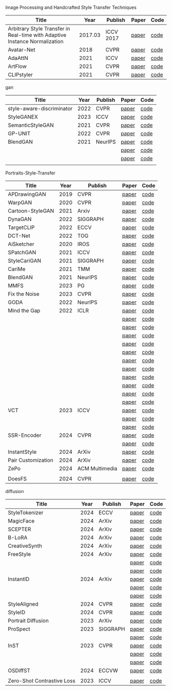 
Image Processing and Handcrafted Style Transfer Techniques

| Title                                                                      | Year    | Publish   | Paper                                                                                                                      | Code                                                |
| -------------------------------------------------------------------------- | ------- | --------- | -------------------------------------------------------------------------------------------------------------------------- | --------------------------------------------------- |
| Arbitrary Style Transfer in Real-time with Adaptive Instance Normalization | 2017.03 | ICCV 2017 | [paper](https://arxiv.org/abs/1703.06868)                                                                                  | [code](https://github.com/xunhuang1995/AdaIN-style) |
| Avatar-Net                                                                 | 2018    | CVPR      | [paper](https://openaccess.thecvf.com/content_cvpr_2018/papers/Sheng_Avatar-Net_Multi-Scale_Zero-Shot_CVPR_2018_paper.pdf) | [code](https://lucassheng.github.io/avatar-net/)    |
| AdaAttN                                                                    | 2021    | ICCV      | [paper](https://arxiv.org/pdf/2108.03647)                                                                                  | [code](https://github.com/Huage001/AdaAttN)         |
| ArtFlow                                                                    | 2021    | CVPR      | [paper](https://arxiv.org/pdf/2103.16877)                                                                                  | [code](https://github.com/pkuanjie/ArtFlow)         |
| CLIPstyler                                                                 | 2021    | CVPR      | [paper](https://arxiv.org/abs/2112.00374)                                                                                  | [code](https://github.com/cyclomon/CLIPstyler)      |




gan

| Title                     | Year | Publish | Paper                                                                                                                                                       | Code                                                         |
| ------------------------- | ---- | ------- | ----------------------------------------------------------------------------------------------------------------------------------------------------------- | ------------------------------------------------------------ |
| style-aware-discriminator | 2022 | CVPR    | [paper](https://arxiv.org/abs/2203.15375 "https://arxiv.org/abs/2203.15375")                                                                                | [code](https://github.com/kunheek/style-aware-discriminator) |
| StyleGANEX                | 2023 | ICCV    | [paper](https://openaccess.thecvf.com/content/ICCV2023/papers/Yang_StyleGANEX_StyleGAN-Based_Manipulation_Beyond_Cropped_Aligned_Faces_ICCV_2023_paper.pdf) | [code](https://github.com/williamyang1991/StyleGANEX)        |
| SemanticStyleGAN          | 2021 | CVPR    | [paper](https://arxiv.org/pdf/2112.02236)                                                                                                                   | [code](https://github.com/seasonSH/SemanticStyleGAN)         |
| GP-UNIT                   | 2022 | CVPR    | [paper](https://arxiv.org/pdf/2204.03641)                                                                                                                   | [code](https://github.com/williamyang1991/GP-UNIT)           |
| BlendGAN                  | 2021 | NeurIPS | [paper](https://arxiv.org/abs/2110.11728)                                                                                                                   | [code](https://github.com/onion-liu/BlendGAN)                |
|                           |      |         | [paper]()                                                                                                                                                   | [code]()                                                     |
|                           |      |         | [paper]()                                                                                                                                                   | [code]()                                                     |
|                           |      |         |                                                                                                                                                             |                                                              |



Portraits-Style-Transfer

| Title              | Year | Publish        | Paper                                                                                                                                                                       | Code                                                                     |
| ------------------ | ---- | -------------- | --------------------------------------------------------------------------------------------------------------------------------------------------------------------------- | ------------------------------------------------------------------------ |
| APDrawingGAN       | 2019 | CVPR           | [paper](https://openaccess.thecvf.com/content_CVPR_2019/html/Yi_APDrawingGAN_Generating_Artistic_Portrait_Drawings_From_Face_Photos_With_Hierarchical_CVPR_2019_paper.html) | [code](https://github.com/yiranran/APDrawingGAN)                         |
| WarpGAN            | 2020 | CVPR           | [paper](https://arxiv.org/abs/1811.10100)                                                                                                                                   | [code](https://github.com/seasonSH/WarpGAN)                              |
| Cartoon-StyleGAN   | 2021 | Arxiv          | [paper](https://arxiv.org/abs/2106.12445)                                                                                                                                   | [code](https://github.com/happy-jihye/Cartoon-StyleGAN)                  |
| DynaGAN            | 2022 | SIGGRAPH       | [paper](https://arxiv.org/pdf/2211.14554)                                                                                                                                   | [code](https://github.com/blueGorae/DynaGAN)                             |
| TargetCLIP         | 2022 | ECCV           | [paper](https://arxiv.org/abs/2110.12427)                                                                                                                                   | [code](https://github.com/hila-chefer/TargetCLIP)                        |
| DCT-Net            | 2022 | TOG            | [paper](https://arxiv.org/pdf/2207.02426)                                                                                                                                   | [code](https://github.com/menyifang/DCT-Net)                             |
| AiSketcher         | 2020 | IROS           | [paper](https://ricelll.github.io/AiSketcher/)                                                                                                                              | [code](https://github.com/fei-aiart/AiSketcher)                          |
| SPatchGAN          | 2021 | ICCV           | [paper](https://arxiv.org/abs/2103.16219)                                                                                                                                   | [code](https://github.com/NetEase-GameAI/SPatchGAN)                      |
| StyleCariGAN       | 2021 | SIGGRAPH       | [paper](https://wonjongg.me/StyleCariGAN/)                                                                                                                                  | [code](https://github.com/wonjongg/StyleCariGAN)                         |
| CariMe             | 2021 | TMM            | [paper](https://ieeexplore.ieee.org/abstract/document/9454341)                                                                                                              | [code](https://github.com/edward3862/CariMe-pytorch)                     |
| BlendGAN           | 2021 | NeurIPS        | [paper](https://arxiv.org/abs/2110.11728)                                                                                                                                   | [code](https://github.com/onion-liu/BlendGAN)                            |
| MMFS               | 2023 | PG             | [paper](https://arxiv.org/pdf/2305.18009)                                                                                                                                   | [code](https://github.com/mmfs-paper/MMFS)                               |
| Fix the Noise      | 2023 | CVPR           | [paper](https://arxiv.org/abs/2303.11545)                                                                                                                                   | [code](https://github.com/LeeDongYeun/FixNoise)                          |
| GODA               | 2022 | NeurIPS        | [paper](https://arxiv.org/pdf/2209.03665)                                                                                                                                   | [code](https://github.com/zhangzc21/Generalized-One-shot-GAN-adaptation) |
| Mind the Gap       | 2022 | ICLR           | [paper](https://arxiv.org/pdf/2110.08398)                                                                                                                                   | [code](https://github.com/ZPdesu/MindTheGap)                             |
|                    |      |                | [paper]()                                                                                                                                                                   | [code]()                                                                 |
|                    |      |                | [paper]()                                                                                                                                                                   | [code]()                                                                 |
|                    |      |                | [paper]()                                                                                                                                                                   | [code]()                                                                 |
|                    |      |                | [paper]()                                                                                                                                                                   | [code]()                                                                 |
|                    |      |                | [paper]()                                                                                                                                                                   | [code]()                                                                 |
|                    |      |                | [paper]()                                                                                                                                                                   | [code]()                                                                 |
|                    |      |                | [paper]()                                                                                                                                                                   | [code]()                                                                 |
|                    |      |                | [paper]()                                                                                                                                                                   | [code]()                                                                 |
|                    |      |                | [paper]()                                                                                                                                                                   | [code]()                                                                 |
|                    |      |                | [paper]()                                                                                                                                                                   | [code]()                                                                 |
|                    |      |                | [paper]()                                                                                                                                                                   | [code]()                                                                 |
| VCT                | 2023 | ICCV           | [paper]()                                                                                                                                                                   | [code]()                                                                 |
|                    |      |                | [paper]()                                                                                                                                                                   | [code]()                                                                 |
|                    |      |                | [paper]()                                                                                                                                                                   | [code]()                                                                 |
| SSR-Encoder        | 2024 | CVPR           | [paper](https://arxiv.org/pdf/2312.16272)                                                                                                                                   | [code](https://github.com/Xiaojiu-z/SSR_Encoder)                         |
|                    |      |                | [paper]()                                                                                                                                                                   | [code]()                                                                 |
| InstantStyle       | 2024 | ArXiv          | [paper](https://arxiv.org/pdf/2404.02733)                                                                                                                                   | [code](https://github.com/InstantStyle/InstantStyle)                     |
| Pair Customization | 2024 | ArXiv          | [paper](https://arxiv.org/pdf/2405.01536)                                                                                                                                   | [code](https://github.com/PairCustomization/PairCustomization)           |
| ZePo               | 2024 | ACM Multimedia | [paper](https://arxiv.org/pdf/2408.05492)                                                                                                                                   | [code](https://github.com/liujin112/ZePo)                                |
|                    |      |                |                                                                                                                                                                             |                                                                          |
| DoesFS             | 2024 | CVPR           | [paper](https://arxiv.org/pdf/2403.00459)                                                                                                                                   | [code](https://github.com/zichongc/DoesFS)                               |


diffusion

| Title                      | Year | Publish  | Paper                                         | Code                                                    |
| -------------------------- | ---- | -------- | --------------------------------------------- | ------------------------------------------------------- |
| StyleTokenizer             | 2024 | ECCV     | [paper](https://arxiv.org/pdf/2409.02543)     | [code](https://github.com/alipay/style-tokenizer)       |
| MagicFace                  | 2024 | ArXiv    | [paper](https://arxiv.org/pdf/2408.07433)     | [code](https://github.com/CodeGoat24/MagicFace)         |
| SCEPTER                    | 2024 | ArXiv    | [paper](https://arxiv.org/pdf/2404.12154)     | [code](https://github.com/modelscope/scepter)           |
| B-LoRA                     | 2024 | ArXiv    | [paper](https://arxiv.org/pdf/2403.14572)     | [code](https://github.com/yardenfren1996/B-LoRA)        |
| CreativeSynth              | 2024 | ArXiv    | [paper](https://arxiv.org/pdf/2401.14066)     | [code](https://github.com/haha-lisa/CreativeSynth)      |
| FreeStyle                  | 2024 | ArXiv    | [paper](https://arxiv.org/pdf/2401.15636)     | [code](https://github.com/FreeStyleFreeLunch/FreeStyle) |
|                            |      |          | [paper]()                                     | [code]()                                                |
|                            |      |          | [paper]()                                     | [code]()                                                |
| InstantID                  | 2024 | ArXiv    | [paper](https://arxiv.org/pdf/2401.07519)     | [code](https://github.com/InstantID/InstantID)          |
|                            |      |          | [paper]()                                     | [code]()                                                |
|                            |      |          | [paper]()                                     | [code]()                                                |
| StyleAligned               | 2024 | CVPR     | [paper](https://arxiv.org/pdf/2312.02133)     | [code](https://github.com/google/style-aligned)         |
| StyleID                    | 2024 | CVPR     | [paper](https://arxiv.org/pdf/2312.09008)     | [code](https://github.com/jiwoogit/StyleID)             |
| Portrait Diffusion         | 2023 | ArXiv    | [paper](https://arxiv.org/pdf/2312.02212)     | [code](https://github.com/liujin112/PortraitDiffusion)  |
| ProSpect                   | 2023 | SIGGRAPH | [paper](https://arxiv.org/pdf/2305.16225)     | [code](https://github.com/zyxElsa/ProSpect)             |
|                            |      |          | [paper]()                                     | [code]()                                                |
| InST                       | 2023 | CVPR     | [paper](https://arxiv.org/pdf/2211.13203)     | [code](https://github.com/zyxElsa/InST)                 |
|                            |      |          | [paper]()                                     | [code]()                                                |
|                            |      |          | [paper]()                                     | [code]()                                                |
| OSDiffST                   | 2024 | ECCVW    | [paper](https://arxiv.org/abs/2411.10130)     | [code](https://github.com/YushenZuo/OSDiffST)           |
|                            |      |          |                                               |                                                         |
| Zero-Shot Contrastive Loss | 2023 | ICCV     | [paper](https://arxiv.org/pdf/2303.08622.pdf) | [code](https://github.com/YSerin/ZeCon)                 |
